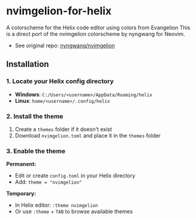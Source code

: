 # nvimgelion-for-helix
A colorscheme for the Helix code editor using colors from Evangelion
This is a direct port of the nvimgelion colorscheme by nyngwang for Neovim.
* See original repo: [nyngwang/nvimgelion](https://github.com/nyngwang/nvimgelion)

## Installation
### 1. Locate your Helix config directory
- **Windows**: `C:/Users/<username>/AppData/Roaming/helix`
- **Linux**: `home/<username>/.config/helix`
### 2. Install the theme
1. Create a `themes` folder if it doesn't exist
2. Download `nvimgelion.toml` and place it in the `themes` folder
### 3. Enable the theme
**Permanent:**
- Edit or create `config.toml` in your Helix directory
- Add: `theme = "nvimgelion"`

**Temporary:**
- In Helix editor: `:theme nvimgelion`
- Or use `:theme` + `TAB` to browse available themes

